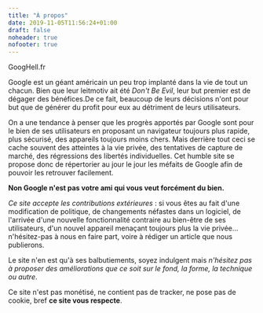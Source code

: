 ```yaml
---
title: "À propos"
date: 2019-11-05T11:56:24+01:00
draft: false
noheader: true
nofooter: true
---
```

GoogHell.fr

Google est un géant américain un peu trop implanté dans la vie de tout un chacun.
Bien que leur leitmotiv ait été *Don't Be Evil*, leur but premier est de dégager des bénéfices.De ce fait, beaucoup de leurs décisions n'ont pour but que de générer du profit pour eux au détriment de leurs utilisateurs.

On a une tendance à penser que les progrès apportés par Google sont pour le bien de ses utilisateurs en proposant un navigateur toujours plus rapide, plus sécurisé, des appareils toujours moins chers.
Mais derrière tout ceci se cache souvent des atteintes à la vie privée, des tentatives de capture de marché, des régressions des libertés individuelles.
Cet humble site se propose donc de répertorier au jour le jour les méfaits de Google afin de pouvoir les retrouver facilement.

**Non Google n'est pas votre ami qui vous veut forcément du bien.**

*Ce site accepte les contributions extérieures* : si vous êtes au fait d'une modification de politique, de changements néfastes dans un logiciel, de l'arrivée d'une nouvelle fonctionnalité contraire au bien-être de ses utilisateurs, d'un nouvel appareil menaçant toujours plus la vie privée… n'hésitez-pas à nous en faire part, voire à rédiger un article que nous publierons.

Le site n'en est qu'à ses balbutiements, soyez indulgent mais *n'hésitez pas à proposer des améliorations que ce soit sur le fond, la forme, la technique ou autre*.

Ce site n'est pas monétisé, ne contient pas de tracker, ne pose pas de cookie, bref **ce site vous respecte**.

